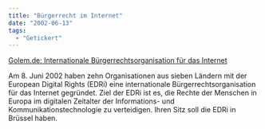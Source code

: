 ```yaml
---
title: "Bürgerrecht im Internet"
date: "2002-06-13"
tags:
  - "Getickert"
---
```


[Golem.de: Internationale Bürgerrechtsorganisation für das Internet](http://www.golem.de/0206/20311.html)

Am 8. Juni 2002 haben zehn Organisationen aus sieben Ländern mit der European Digital Rights (EDRi) eine internationale Bürgerrechtsorganisation für das Internet gegründet. Ziel der EDRi ist es, die Rechte der Menschen in Europa im digitalen Zeitalter der Informations- und Kommunikationstechnologie zu verteidigen. Ihren Sitz soll die EDRi in Brüssel haben.
